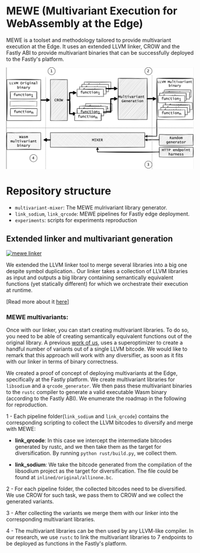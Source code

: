 # MEWE (Multivariant Execution for WebAssembly at the Edge)

MEWE is a toolset and methodology tailored to provide multivariant execution at the Edge. It uses an extended LLVM linker, CROW and the Fastly ABI to provide multivariant binaries that can be successfully deployed to the Fastly's platform.

![diagram](docs/diagram.png)

# Repository structure
 - `multivariant-mixer`: The MEWE mulrivariant library generator.
 - `link_sodium`, `link_qrcode`: MEWE pipelines for Fastly edge deployment. 
 - `experiments`: scripts for experiments reproduction


## Extended linker and multivariant generation
[![mewe linker](https://github.com/Jacarte/MEWE/actions/workflows/build_linker.yaml/badge.svg?branch=main)](https://github.com/Jacarte/MEWE/actions/workflows/build_linker.yaml)


We extended the LLVM linker tool to merge several libraries into a big one despite symbol duplication.. Our linker takes a collection of LLVM libraries as input and outputs a big library containing semantically equivalent functions (yet statically different) for which we orchestrate their execution at runtime.

[Read more about it [here](multivariant-mixer)]
 
### MEWE multivariants:

Once with our linker, you can start creating multivariant libraries. To do so, you need to be able of creating semantically equivalent functions out of the original library. A previous [work of us](https://github.com/KTH/slumps/tree/master/crow), uses a superoptimizer to create a handful number of variants out of a single LLVM bitcode. We would like to remark that this approach will work with any diversifier, as soon as it fits with our linker in terms of binary correctness. 

We created a proof of concept of deploying multivariants at the Edge, specifically at the Fastly platform. We create multivariant libraries for `libsodium` and a `qrcode_generator`. We then pass these multivariant binaries to the `rustc` compiler to generate a valid executable Wasm binary (according to the Fastly ABI). We enumerate the roadmap in the following for reproduction.

1 - Each pipeline folder(`link_sodium` and `link_qrcode`) contains the corresponding scripting to collect the LLVM bitcodes to diversify and merge with MEWE:
- **link_qrcode**: In this case we intercept the intermediate bitcodes generated by rustc, and we then take them as the target for diversification. By running `python rust/build.py`, we collect them.

- **link_sodium**: We take the bitcode generated from the compilation of the libsodium project as the target for diversification. The file could be found at `inlined/original/allinone.bc`.

2 - For each pipeline folder, the collected bitcodes need to be diversified. We use CROW for such task, we pass them to CROW and we collect the generated variants.

3 - After collecting the variants we merge them with our linker into the corresponding multivariant libraries.

4 - The multivariant libraries can be then used by any LLVM-like compiler. In our research, we use `rustc` to link the multivariant libraries to 7 endpoints to be deployed as functions in the Fastly's platform. 
